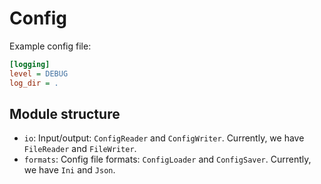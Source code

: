 # Config

Example config file:

```ini
[logging]
level = DEBUG
log_dir = .
```

## Module structure

- `io`: Input/output: `ConfigReader` and `ConfigWriter`. Currently, we have `FileReader` and `FileWriter`.
- `formats`: Config file formats: `ConfigLoader` and `ConfigSaver`. Currently, we have `Ini` and `Json`.
